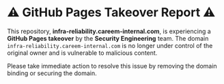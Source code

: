 # ⚠️ GitHub Pages Takeover Report ⚠️

This repository, **infra-reliability.careem-internal.com**, is experiencing a **GitHub Pages takeover** by the **Security Engineering** team. The domain `infra-reliability.careem-internal.com` is no longer under control of the original owner and is vulnerable to malicious content.

Please take immediate action to resolve this issue by removing the domain binding or securing the domain.
